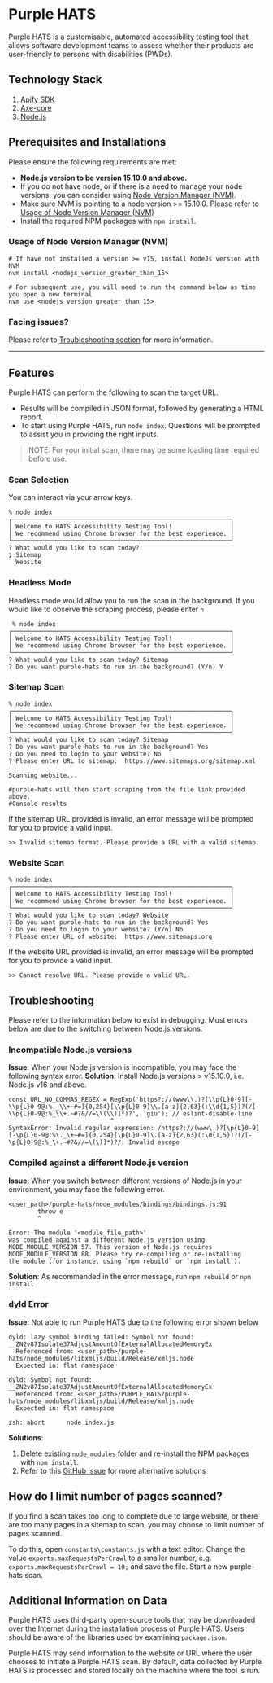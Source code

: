 # Purple HATS
Purple HATS is a customisable, automated accessibility testing tool that allows software development teams to assess whether their products are user-friendly to persons with disabilities (PWDs).

## Technology Stack
1. [Apify SDK](https://sdk.apify.com/)
2. [Axe-core](https://github.com/dequelabs/axe-core)
3. [Node.js](https://Node.js.org/en/)

## Prerequisites and Installations
Please ensure the following requirements are met:
- **Node.js version to be version 15.10.0 and above.**
- If you do not have node, or if there is a need to manage your node versions, you can consider using [Node Version Manager (NVM)](https://github.com/nvm-sh/nvm).
- Make sure NVM is pointing to a node version >= 15.10.0. Please refer to [Usage of Node Version Manager (NVM)](#usage-of-node-version-manager-(NVM))
- Install the required NPM packages with `npm install`.

### Usage of Node Version Manager (NVM)
```shell
# If have not installed a version >= v15, install NodeJs version with NVM
nvm install <nodejs_version_greater_than_15>

# For subsequent use, you will need to run the command below as time you open a new terminal
nvm use <nodejs_version_greater_than_15>
```

### Facing issues?
Please refer to [Troubleshooting section](#troubleshooting) for more information.

---

## Features
Purple HATS can perform the following to scan the target URL.
- Results will be compiled in JSON format, followed by generating a HTML report.
- To start using Purple HATS, run `node index`. Questions will be prompted to assist you in providing the right inputs.

> NOTE: For your initial scan, there may be some loading time required before use.

### Scan Selection
You can interact via your arrow keys.
```shell
% node index
┌────────────────────────────────────────────────────────────┐
│ Welcome to HATS Accessibility Testing Tool!                │
│ We recommend using Chrome browser for the best experience. │
└────────────────────────────────────────────────────────────┘
? What would you like to scan today?
❯ Sitemap
  Website
```

### Headless Mode
Headless mode would allow you to run the scan in the background. If you would like to observe the scraping process, please enter `n`
```shell
 % node index
┌────────────────────────────────────────────────────────────┐
│ Welcome to HATS Accessibility Testing Tool!                │
│ We recommend using Chrome browser for the best experience. │
└────────────────────────────────────────────────────────────┘
? What would you like to scan today? Sitemap
? Do you want purple-hats to run in the background? (Y/n) Y
```

### Sitemap Scan
```shell
% node index
┌────────────────────────────────────────────────────────────┐
│ Welcome to HATS Accessibility Testing Tool!                │
│ We recommend using Chrome browser for the best experience. │
└────────────────────────────────────────────────────────────┘
? What would you like to scan today? Sitemap
? Do you want purple-hats to run in the background? Yes
? Do you need to login to your website? No
? Please enter URL to sitemap:  https://www.sitemaps.org/sitemap.xml

Scanning website...

#purple-hats will then start scraping from the file link provided above.
#Console results

```

If the sitemap URL provided is invalid, an error message will be prompted for you to provide a valid input.
```shell
>> Invalid sitemap format. Please provide a URL with a valid sitemap.
```


### Website Scan
```shell
% node index
┌────────────────────────────────────────────────────────────┐
│ Welcome to HATS Accessibility Testing Tool!                │
│ We recommend using Chrome browser for the best experience. │
└────────────────────────────────────────────────────────────┘
? What would you like to scan today? Website
? Do you want purple-hats to run in the background? Yes
? Do you need to login to your website? (Y/n) No
? Please enter URL of website:  https://www.sitemaps.org
```

If the website URL provided is invalid, an error message will be prompted for you to provide a valid input.
```shell
>> Cannot resolve URL. Please provide a valid URL.
```


## Troubleshooting
Please refer to the information below to exist in debugging. Most errors below are due to the switching between Node.js versions.

### Incompatible Node.js versions
**Issue**: When your Node.js version is incompatible, you may face the following syntax error.
**Solution**: Install Node.js versions > v15.10.0, i.e. Node.js v16 and above.
```shell
const URL_NO_COMMAS_REGEX = RegExp('https?://(www\\.)?[\\p{L}0-9][-\\p{L}0-9@:%._\\+~#=]{0,254}[\\p{L}0-9]\\.[a-z]{2,63}(:\\d{1,5})?(/[-\\p{L}0-9@:%_\\+.~#?&//=\\(\\)]*)?', 'giu'); // eslint-disable-line
                            ^
SyntaxError: Invalid regular expression: /https?://(www\.)?[\p{L}0-9][-\p{L}0-9@:%\._\+~#=]{0,254}[\p{L}0-9]\.[a-z]{2,63}(:\d{1,5})?(/[-\p{L}0-9@:%_\+.~#?&//=\(\)]*)?/: Invalid escape
```

### Compiled against a different Node.js version
**Issue**: When you switch between different versions of Node.js in your environment, you may face the following error.
```shell
<user_path>/purple-hats/node_modules/bindings/bindings.js:91
        throw e
        ^

Error: The module '<module_file_path>'
was compiled against a different Node.js version using
NODE_MODULE_VERSION 57. This version of Node.js requires
NODE_MODULE_VERSION 88. Please try re-compiling or re-installing
the module (for instance, using `npm rebuild` or `npm install`).
```
**Solution**: As recommended in the error message, run `npm rebuild` or `npm install`

### dyld Error
**Issue**: Not able to run Purple HATS due to the following error shown below
```shell
dyld: lazy symbol binding failed: Symbol not found: __ZN2v87Isolate37AdjustAmountOfExternalAllocatedMemoryEx
  Referenced from: <user_path>/purple-hats/node_modules/libxmljs/build/Release/xmljs.node
  Expected in: flat namespace

dyld: Symbol not found: __ZN2v87Isolate37AdjustAmountOfExternalAllocatedMemoryEx
  Referenced from: <user_path>/PURPLE_HATS/purple-hats/node_modules/libxmljs/build/Release/xmljs.node
  Expected in: flat namespace

zsh: abort      node index.js
```
**Solutions**:
1. Delete existing `node_modules` folder and re-install the NPM packages with `npm install`.
3. Refer to this [GitHub issue](https://github.com/fsevents/fsevents/issues/313) for more alternative solutions

## How do I limit number of pages scanned?
If you find a scan takes too long to complete due to large website, or there are too many pages in a sitemap to scan, you may choose to limit number of pages scanned.  

To do this, open `constants\constants.js` with a text editor.  Change the value `exports.maxRequestsPerCrawl` to a smaller number, e.g. `exports.maxRequestsPerCrawl = 10;` and save the file.  Start a new purple-hats scan.

## Additional Information on Data

Purple HATS uses third-party open-source tools that may be downloaded over the Internet during the installation process of Purple HATS.  Users should be aware of the libraries used by examining `package.json`.

Purple HATS may send information to the website or URL where the user chooses to initiate a Purple HATS scan.  By default, data collected by Purple HATS is processed and stored locally on the machine where the tool is run.  
